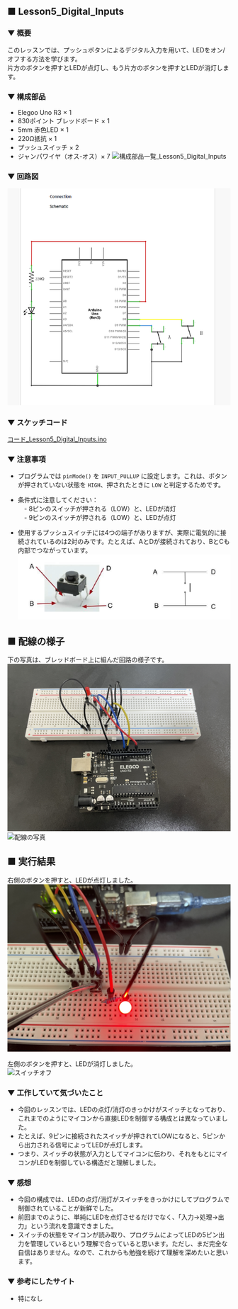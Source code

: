 ## ■ Lesson5_Digital_Inputs

### ▼ 概要  
このレッスンでは、プッシュボタンによるデジタル入力を用いて、LEDをオン/オフする方法を学びます。  
片方のボタンを押すとLEDが点灯し、もう片方のボタンを押すとLEDが消灯します。

### ▼ 構成部品  
- Elegoo Uno R3 × 1  
- 830ポイント ブレッドボード × 1  
- 5mm 赤色LED × 1  
- 220Ω抵抗 × 1  
- プッシュスイッチ × 2  
- ジャンパワイヤ（オス-オス）× 7
![構成部品一覧_Lesson5_Digital_Inputs](Lesson5_Digital_Inputs_picture/parts_lists.JPG)  

### ▼ 回路図  
![回路図](Lesson5_Digital_Inputs_schematic.png)

### ▼ スケッチコード  
[コード_Lesson5_Digital_Inputs.ino](Lesson5_Digital_Inputs.ino)

### ▼ 注意事項  
- プログラムでは `pinMode()` を `INPUT_PULLUP` に設定します。これは、ボタンが押されていない状態を `HIGH`、押されたときに `LOW` と判定するためです。
- 条件式に注意してください：  
　- 8ピンのスイッチが押される（LOW）と、LEDが消灯  
　- 9ピンのスイッチが押される（LOW）と、LEDが点灯  

- 使用するプッシュスイッチには4つの端子がありますが、実際に電気的に接続されているのは2対のみです。たとえば、AとDが接続されており、BとCも内部でつながっています。
![スイッチの構造](./Lesson5_Digital_Inputs_picture/push_switches.png)


## ■ 配線の様子  

下の写真は、ブレッドボード上に組んだ回路の様子です。  
![配線の写真](./Lesson5_Digital_Inputs_picture/circuit_layout1.JPG)
![配線の写真](./Lesson5_Digital_Inputs_picture/circuit_layout2.JPG)

## ■ 実行結果  

右側のボタンを押すと、LEDが点灯しました。  
![スイッチオン](./Lesson5_Digital_Inputs_picture/result_on.JPG)


左側のボタンを押すと、LEDが消灯しました。  
![スイッチオフ](./Lesson5_Digital_Inputs_picture/result_off.JPG)

### ▼ 工作していて気づいたこと  
- 今回のレッスンでは、LEDの点灯/消灯のきっかけがスイッチとなっており、これまでのようにマイコンから直接LEDを制御する構成とは異なっていました。
- たとえば、9ピンに接続されたスイッチが押されてLOWになると、5ピンから出力される信号によってLEDが点灯します。
- つまり、スイッチの状態が入力としてマイコンに伝わり、それをもとにマイコンがLEDを制御している構造だと理解しました。

### ▼ 感想  
- 今回の構成では、LEDの点灯/消灯がスイッチをきっかけにしてプログラムで制御されていることが新鮮でした。  
- 前回までのように、単純にLEDを点灯させるだけでなく、「入力→処理→出力」という流れを意識できました。  
- スイッチの状態をマイコンが読み取り、プログラムによってLEDの5ピン出力を管理しているという理解で合っていると思います。ただし、まだ完全な自信はありません。なので、これからも勉強を続けて理解を深めたいと思います。

### ▼ 参考にしたサイト  
- 特になし

